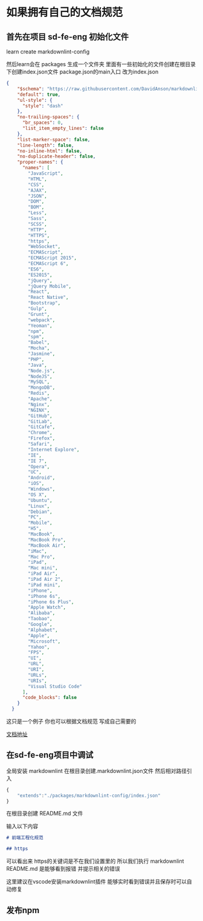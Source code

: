 # 如果拥有自己的文档规范

## 首先在项目 sd-fe-eng 初始化文件

learn create markdownlint-config

然后learn会在 packages 生成一个文件夹 里面有一些初始化的文件创建在根目录下创建index.json文件
package.json的main入口 改为index.json

```json
{
    "$schema": "https://raw.githubusercontent.com/DavidAnson/markdownlint/main/schema/markdownlint-config-schema.json",
    "default": true,
    "ul-style": {
      "style": "dash"
    },
    "no-trailing-spaces": {
      "br_spaces": 0,
      "list_item_empty_lines": false
    },
    "list-marker-space": false,
    "line-length": false,
    "no-inline-html": false,
    "no-duplicate-header": false,
    "proper-names": {
      "names": [
        "JavaScript",
        "HTML",
        "CSS",
        "AJAX",
        "JSON",
        "DOM",
        "BOM",
        "Less",
        "Sass",
        "SCSS",
        "HTTP",
        "HTTPS",
        "https",
        "WebSocket",
        "ECMAScript",
        "ECMAScript 2015",
        "ECMAScript 6",
        "ES6",
        "ES2015",
        "jQuery",
        "jQuery Mobile",
        "React",
        "React Native",
        "Bootstrap",
        "Gulp",
        "Grunt",
        "webpack",
        "Yeoman",
        "npm",
        "spm",
        "Babel",
        "Mocha",
        "Jasmine",
        "PHP",
        "Java",
        "Node.js",
        "NodeJS",
        "MySQL",
        "MongoDB",
        "Redis",
        "Apache",
        "Nginx",
        "NGINX",
        "GitHub",
        "GitLab",
        "GitCafe",
        "Chrome",
        "Firefox",
        "Safari",
        "Internet Explore",
        "IE",
        "IE 7",
        "Opera",
        "UC",
        "Android",
        "iOS",
        "Windows",
        "OS X",
        "Ubuntu",
        "Linux",
        "Debian",
        "PC",
        "Mobile",
        "H5",
        "MacBook",
        "MacBook Pro",
        "MacBook Air",
        "iMac",
        "Mac Pro",
        "iPad",
        "Mac mini",
        "iPad Air",
        "iPad Air 2",
        "iPad mini",
        "iPhone",
        "iPhone 6s",
        "iPhone 6s Plus",
        "Apple Watch",
        "Alibaba",
        "Taobao",
        "Google",
        "Alphabet",
        "Apple",
        "Microsoft",
        "Yahoo",
        "FPS",
        "UI",
        "URL",
        "URI",
        "URLs",
        "URIs",
        "Visual Studio Code"
      ],
      "code_blocks": false
    }
  }

```

这只是一个例子 你也可以根据文档规范 写成自己需要的

[文档地址](https://github.com/DavidAnson/markdownlint/blob/main/doc/Rules.md)

## 在sd-fe-eng项目中调试

全局安装 markdownlint
在根目录创建.markdownlint.json文件
然后相对路径引入

```js
{
    "extends":"./packages/markdownlint-config/index.json"
}
```

在根目录创建 README.md 文件

输入以下内容

```md
# 前端工程化规范

## https
```

可以看出来 https的关键词是不在我们设置里的 所以我们执行 markdownlint README.md 是能够看到报错 并提示相关的错误

这里建议在vscode安装markdownlint插件 能够实时看到错误并且保存时可以自动修复

## 发布npm
